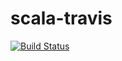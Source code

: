 # scala-travis

[![Build Status](https://travis-ci.org/haroonrasheed333/scala-travis.png?branch=master)](https://travis-ci.org/haroonrasheed333/scala-travis)

